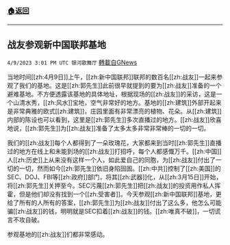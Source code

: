 ###  [:house:返回](README.md)
---


## 战友参观新中国联邦基地
`4/9/2023 3:01 PM UTC 银河歌舞厅` [轉載自GNews](https://gnews.org/articles/1081559)

当地时间[[zh:4月9日]]上午，[[zh:新中国联邦]]联邦的数百名[[zh:战友]]一起来参观了我们的基地。这是[[zh:郭先生]]此前很早就提到的要为[[zh:战友]]准备的一个避难基地。不方便透露该基地的具体地址，根据现场的[[zh:战友]]的采访，这是一个山清水秀，[[zh:风水]]宝地，空气非常好的地方。基地的[[zh:建筑]]外部开起来是非常典雅的欧式[[zh:建筑]]，庄园里面有非常漂亮的植物、花朵。从[[zh:建筑]]内部的陈设也可以看到，这里是[[zh:郭先生]]多次直播过的地方。[[zh:战友]]欣喜地说，[[zh:郭先生]]为[[zh:战友]]准备了太多太多非常非常棒的一切的一切。

我们的[[zh:战友]]每个人都得到了一朵玫瑰花，大家都来到当时[[zh:郭先生]]直播过的地方在线上和未能到场的[[zh:战友]]打招呼，每个人都感慨万千。[[zh:中国]]人[[zh:历史]]上从来没有这样一个人，如此爱自己的同胞，为[[zh:战友]]付出了一切的一切，然而如今[[zh:郭先生]]依旧身陷囹圄。[[zh:中共]]控制了[[zh:美国]]的SEC、DOJ、FBI等[[zh:政府]]部门，将其[[zh:武器]]化，从[[zh:3月15日]]开始，将[[zh:郭先生]]关押至今。SEC污蔑[[zh:郭先生]]把[[zh:战友]]的投资用作私人挥霍，但是他们却没有找到一个[[zh:受害者]]。今天参观[[zh:新中国联邦]]基地，更给了所有的人所有的答案，[[zh:郭先生]]为[[zh:战友]]付出了这么多，他怎么可能骗[[zh:战友]]的钱，明明就是SEC扣着[[zh:战友]]的钱。[[zh:唯真不破]]，一切谎言不攻自破。

参观基地的[[zh:战友]]们都非常感动。

